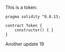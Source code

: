 This is a token: 

```
pragma solidity ^0.8.13;

contract Token {
    constructor() { }
}

```

Another update 19